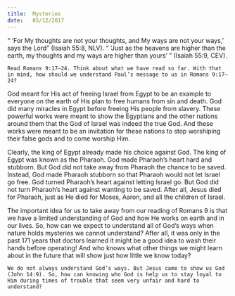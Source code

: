 ```yaml
---
title:  Mysteries
date:   05/12/2017
---
```


“ ‘For My thoughts are not your thoughts, and My ways are not your ways,’ says the Lord” (Isaiah 55:8, NLV). “ ‘Just as the heavens are higher than the earth, my thoughts and my ways are higher than yours’ ” (Isaiah 55:9, CEV).

`Read Romans 9:17–24. Think about what we have read so far. With that in mind, how should we understand Paul’s message to us in Romans 9:17–24?`

God meant for His act of freeing Israel from Egypt to be an example to everyone on the earth of His plan to free humans from sin and death. God did many miracles in Egypt before freeing His people from slavery. These powerful works were meant to show the Egyptians and the other nations around them that the God of Israel was indeed the true God. And these works were meant to be an invitation for these nations to stop worshiping their false gods and to come worship Him.

Clearly, the king of Egypt already made his choice against God. The king of Egypt was known as the Pharaoh. God made Pharaoh’s heart hard and stubborn. But God did not take away from Pharaoh the chance to be saved. Instead, God made Pharaoh stubborn so that Pharaoh would not let Israel go free. God turned Pharaoh’s heart against letting Israel go. But God did not turn Pharaoh’s heart against wanting to be saved. After all, Jesus died for Pharaoh, just as He died for Moses, Aaron, and all the children of Israel.

The important idea for us to take away from our reading  of Romans 9 is that we have a limited understanding of God and how He works on earth and in our lives. So, how can we expect to understand all of God’s ways when nature holds mysteries we cannot understand? After all, it was only in the past 171 years that doctors learned it might be a good idea to wash their hands before operating! And who knows what other things we might learn about in the future that will show just how little we know today?

`We do not always understand God’s ways. But Jesus came to show us God (John 14:9). So, how can knowing who God is help us to stay loyal to Him during times of trouble that seem very unfair and hard to understand?`
